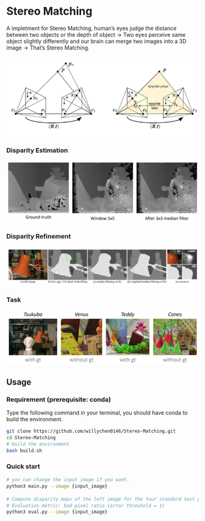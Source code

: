 # Stereo Matching
A impletment for Stereo Matching, human’s eyes judge the distance between two objects or the depth of object -> Two eyes perceive same object slightly differently and our brain can merge two images into a 3D image -> That’s Stereo Matching.

![screenshot1](./Example/1.png)

### Disparity Estimation

![screenshot1](./Example/2.png)

### Disparity Refinement

![screenshot1](./Example/3.png)

### Task

![screenshot1](./Example/4.png)

## Usage
### Requirement (prerequisite: conda)
Type the following command in your terminal, you should have conda to build the environment.

```sh
git clone https://github.com/willychen0146/Stereo-Matching.git
cd Stereo-Matching
# build the environment
bash build.sh
```

### Quick start

```sh
# you can change the input image if you want.
python3 main.py --image {input_image}

# Compute disparity maps of the left image for the four standard test pairs from Middlebury v2
# Evaluation metric: bad pixel ratio (error threshold = 1)
python3 eval.py --image {input_image}
```